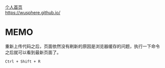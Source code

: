 [个人首页](https://wusphere.github.io/)  
https://wusphere.github.io/

#  MEMO  
重新上传代码之后，页面依然没有刷新的原因是浏览器缓存的问题，执行一下命令之后就可以看到最新页面了。  
```
Ctrl + Shift + R
```
